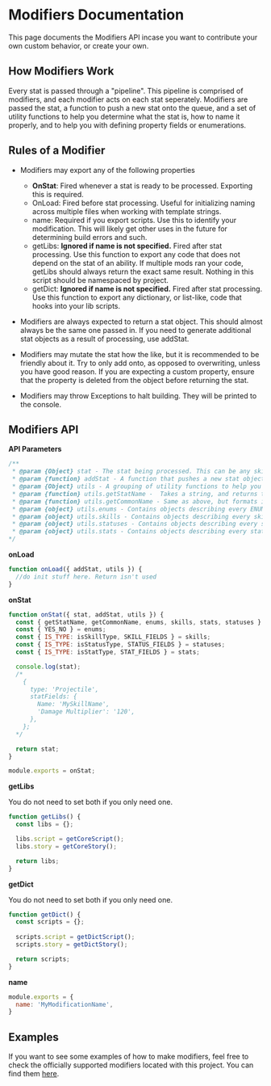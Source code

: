 # Modifiers Documentation

This page documents the Modifiers API incase you want to contribute your own custom behavior, or create your own.

## How Modifiers Work

Every stat is passed through a "pipeline". This pipeline is comprised of modifiers, and each modifier acts on each stat seperately. Modifiers are passed the stat, a function to push a new stat onto the queue, and a set of utility functions to help you determine what the stat is, how to name it properly, and to help you with defining property fields or enumerations.



## Rules of a Modifier

- Modifiers may export any of the following properties
  - **OnStat**: Fired whenever a stat is ready to be processed. Exporting this is required.
  - OnLoad: Fired before stat processing. Useful for initializing naming across multiple files when working with template strings.
   - name: Required if you export scripts. Use this to identify your modification. This will likely get other uses in the future for determining build errors and such.
  - getLibs: **Ignored if name is not specified.** Fired after stat processing. Use this function to export any code that does not depend on the stat of an ability. If multiple mods ran your code, getLibs should always return the exact same result. Nothing in this script should be namespaced by project.
  - getDict: **Ignored if name is not specified.** Fired after stat processing. Use this function to export any dictionary, or list-like, code that hooks into your lib scripts.

- Modifiers are always expected to return a stat object. This should almost always be the same one passed in. If you need to generate additional stat objects as a result of processing, use addStat.
- Modifiers may mutate the stat how the like, but it is recommended to be friendly about it. Try to only add onto, as opposed to overwriting, unless you have good reason. If you are expecting a custom property, ensure that the property is deleted from the object before returning the stat.
- Modifiers may throw Exceptions to halt building. They will be printed to the console.



## Modifiers API

**API Parameters**

```javascript
/**
 * @param {Object} stat - The stat being processed. This can be any skill, stat, or status that was defined by the user. It is recommended that the first action onStat takes is a check to see if the stat is relevant or not. If it isn't return immediately. 
 * @param {function} addStat - A function that pushes a new stat object onto the queue for processing. Since it is a new stat, it will eventually be handled by your function. As such, it is recommended you never add your own custom properties to stats created in this way. You can add custom properties from other modifications though. Just be careful about creating infinite loops.
 * @param {Object} utils - A grouping of utility functions to help you author modifications
 * @param {function} utils.getStatName -  Takes a string, and returns that string formated with the GENERATED tag and the namespace. This is typically used for fields like SkillProperties, WeaponBoost, etc. Do not use this on stat names, as the format modifier does this automatically for you. This will likely change in the future once I have a better idea of what conventions exist within this app and I can apply a bit of OOP to it.
 * @param {function} utils.getCommonName - Same as above, but formats it with a common name so that multiple mods using the SkillGenerator will overwrite the file. Use this to help with naming fields in your libs.
 * @param {object} utils.enums - Contains objects describing every ENUM in the game. See https://github.com/Sinistralis-DOS2-Mods/SkillGenerator/blob/master/lib/definitions/enums.js for details.
 * @param {object} utils.skills - Contains objects describing every skill type in the game and it's XML configuration. See https://github.com/Sinistralis-DOS2-Mods/SkillGenerator/blob/master/lib/definitions/skills.js for details.
 * @param {object} utils.statuses - Contains objects describing every status type in the game and it's XML configuration. See https://github.com/Sinistralis-DOS2-Mods/SkillGenerator/blob/master/lib/definitions/statuses.js for details.
 * @param {object} utils.stats - Contains objects describing every stat type in the game and it's XML configuration. See https://github.com/Sinistralis-DOS2-Mods/SkillGenerator/blob/master/lib/definitions/stats.js for details.
*/
```
**onLoad**

```javascript
function onLoad({ addStat, utils }) {
  //do init stuff here. Return isn't used
}
```


**onStat**

```javascript
function onStat({ stat, addStat, utils }) {
  const { getStatName, getCommonName, enums, skills, stats, statuses } = utils;
  const { YES_NO } = enums;
  const { IS_TYPE: isSkillType, SKILL_FIELDS } = skills;
  const { IS_TYPE: isStatusType, STATUS_FIELDS } = statuses;
  const { IS_TYPE: isStatType, STAT_FIELDS } = stats;

  console.log(stat); 
  /*
    {
      type: 'Projectile',
      statFields: {
        Name: 'MySkillName',
        'Damage Multiplier': '120',
      },
    };
  */ 

  return stat;
}

module.exports = onStat;
```


**getLibs**

You do not need to set both if you only need one.

```javascript
function getLibs() {
  const libs = {};

  libs.script = getCoreScript();
  libs.story = getCoreStory();

  return libs;
}
```

**getDict**

You do not need to set both if you only need one.

```javascript
function getDict() {
  const scripts = {};
  
  scripts.script = getDictScript();
  scripts.story = getDictStory();

  return scripts;
}
```


**name**

```javascript
module.exports = {
  name: 'MyModificationName',
}
```


## Examples

If you want to see some examples of how to make modifiers, feel free to check the officially supported modifiers located with this project. You can find them [here](https://github.com/Sinistralis-DOS2-Mods/SkillGenerator/tree/master/lib/modifiers).
